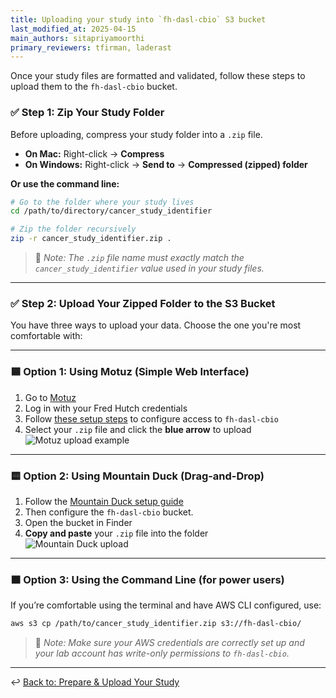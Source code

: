 ```yaml
---
title: Uploading your study into `fh-dasl-cbio` S3 bucket
last_modified_at: 2025-04-15
main_authors: sitapriyamoorthi
primary_reviewers: tfirman, laderast  
---
```


Once your study files are formatted and validated, follow these steps to upload them to the `fh-dasl-cbio` bucket.

### ✅ Step 1: Zip Your Study Folder

Before uploading, compress your study folder into a `.zip` file.

- **On Mac:** Right-click → **Compress**  
- **On Windows:** Right-click → **Send to** → **Compressed (zipped) folder**

**Or use the command line:**
```bash
# Go to the folder where your study lives
cd /path/to/directory/cancer_study_identifier

# Zip the folder recursively
zip -r cancer_study_identifier.zip .
```

> 📝 *Note: The `.zip` file name must exactly match the `cancer_study_identifier` value used in your study files.*

---

### ✅ Step 2: Upload Your Zipped Folder to the S3 Bucket

You have three ways to upload your data. Choose the one you're most comfortable with:

---

### 🟦 Option 1: Using Motuz (Simple Web Interface)

1. Go to [Motuz](https://motuz.fredhutch.org/login)  
2. Log in with your Fred Hutch credentials  
3. Follow [these setup steps](/compdemos/motuz/) to configure access to `fh-dasl-cbio`  
4. Select your `.zip` file and click the **blue arrow** to upload  
![Motuz upload example](/datademos/assets/cbio_15_motuz_upload.png)

---

### 🟨 Option 2: Using Mountain Duck (Drag-and-Drop)

1. Follow the [Mountain Duck setup guide](https://sciwiki.fredhutch.org/compdemos/Mountain-CyberDuck/#installing-mountain-duck)  
2. Then configure the `fh-dasl-cbio` bucket.
3. Open the bucket in Finder  
4. **Copy and paste** your `.zip` file into the folder  
![Mountain Duck upload](/datademos/assets/cbio_16_mountain_duck_upload.png)

---

### 🟫 Option 3: Using the Command Line (for power users)

If you’re comfortable using the terminal and have AWS CLI configured, use:
```bash
aws s3 cp /path/to/cancer_study_identifier.zip s3://fh-dasl-cbio/
```

> 📝 *Note: Make sure your AWS credentials are correctly set up and your lab account has write-only permissions to `fh-dasl-cbio`.*

---

↩️ [Back to: Prepare & Upload Your Study](/datascience/fh-cbio-intro#prepare--upload-your-study)
